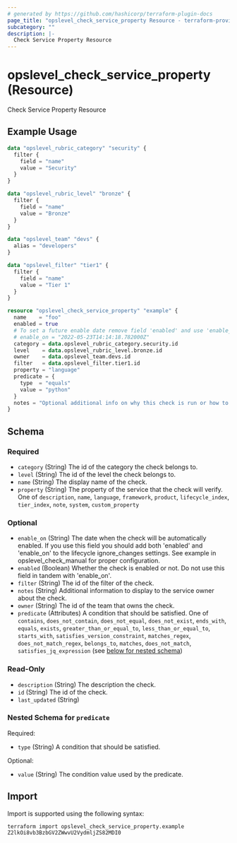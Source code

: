 ```yaml
---
# generated by https://github.com/hashicorp/terraform-plugin-docs
page_title: "opslevel_check_service_property Resource - terraform-provider-opslevel"
subcategory: ""
description: |-
  Check Service Property Resource
---
```


# opslevel_check_service_property (Resource)

Check Service Property Resource

## Example Usage

```terraform
data "opslevel_rubric_category" "security" {
  filter {
    field = "name"
    value = "Security"
  }
}

data "opslevel_rubric_level" "bronze" {
  filter {
    field = "name"
    value = "Bronze"
  }
}

data "opslevel_team" "devs" {
  alias = "developers"
}

data "opslevel_filter" "tier1" {
  filter {
    field = "name"
    value = "Tier 1"
  }
}

resource "opslevel_check_service_property" "example" {
  name    = "foo"
  enabled = true
  # To set a future enable date remove field 'enabled' and use 'enable_on'
  # enable_on = "2022-05-23T14:14:18.782000Z"
  category = data.opslevel_rubric_category.security.id
  level    = data.opslevel_rubric_level.bronze.id
  owner    = data.opslevel_team.devs.id
  filter   = data.opslevel_filter.tier1.id
  property = "language"
  predicate = {
    type  = "equals"
    value = "python"
  }
  notes = "Optional additional info on why this check is run or how to fix it"
}
```

<!-- schema generated by tfplugindocs -->
## Schema

### Required

- `category` (String) The id of the category the check belongs to.
- `level` (String) The id of the level the check belongs to.
- `name` (String) The display name of the check.
- `property` (String) The property of the service that the check will verify. One of `description`, `name`, `language`, `framework`, `product`, `lifecycle_index`, `tier_index`, `note`, `system`, `custom_property`

### Optional

- `enable_on` (String) The date when the check will be automatically enabled.
 If you use this field you should add both 'enabled' and 'enable_on' to the lifecycle ignore_changes settings.
 See example in opslevel_check_manual for proper configuration.
- `enabled` (Boolean) Whether the check is enabled or not.  Do not use this field in tandem with 'enable_on'.
- `filter` (String) The id of the filter of the check.
- `notes` (String) Additional information to display to the service owner about the check.
- `owner` (String) The id of the team that owns the check.
- `predicate` (Attributes) A condition that should be satisfied. One of `contains`, `does_not_contain`, `does_not_equal`, `does_not_exist`, `ends_with`, `equals`, `exists`, `greater_than_or_equal_to`, `less_than_or_equal_to`, `starts_with`, `satisfies_version_constraint`, `matches_regex`, `does_not_match_regex`, `belongs_to`, `matches`, `does_not_match`, `satisfies_jq_expression` (see [below for nested schema](#nestedatt--predicate))

### Read-Only

- `description` (String) The description the check.
- `id` (String) The id of the check.
- `last_updated` (String)

<a id="nestedatt--predicate"></a>
### Nested Schema for `predicate`

Required:

- `type` (String) A condition that should be satisfied.

Optional:

- `value` (String) The condition value used by the predicate.

## Import

Import is supported using the following syntax:

```shell
terraform import opslevel_check_service_property.example Z2lkOi8vb3BzbGV2ZWwvU2VydmljZS82MDI0
```
